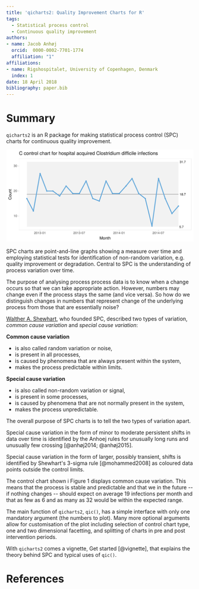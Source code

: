 ```yaml
---
title: 'qicharts2: Quality Improvement Charts for R'
tags:
  - Statistical process control
  - Continuous quality improvement
authors:
- name: Jacob Anhøj
  orcid:  0000-0002-7701-1774
  affiliation: "1"
affiliations:
- name: Rigshospitalet, University of Copenhagen, Denmark
  index: 1
date: 18 April 2018
bibliography: paper.bib
---
```


# Summary

`qicharts2` is an R package for making statistical process control (SPC) charts for continuous quality improvement.

![Figure 1: Control chart of hospital infections showing random variation](paper.svg)

SPC charts are point-and-line graphs showing a measure over time and employing statistical tests for identification of non-random variation, e.g. quality improvement or degradation. Central to SPC is the understanding of process variation over time.

The purpose of analysing process process data is to know when a change occurs so that we can take appropriate action. However, numbers may change even if the process stays the same (and vice versa). So how do we distinguish changes in numbers that represent change of the underlying process from those that are essentially noise?

[Walther A. Shewhart](http://en.wikipedia.org/wiki/Walter_A._Shewhart), who founded SPC, described two types of variation, *common cause variation* and *special cause variation*:

**Common cause variation**

* is also called random variation or noise,
* is present in all processes,
* is caused by phenomena that are always present within the system,
* makes the process predictable within limits.

**Special cause variation**

* is also called non-random variation or signal,
* is present in some processes,
* is caused by phenomena that are not normally present in the system,
* makes the process unpredictable.

The overall purpose of SPC charts is to tell the two types of variation apart.

Special cause variation in the form of minor to moderate persistent shifts in data over time is identified by the Anhoej rules for unusually long runs and unusually few crossing [@anhøj2014; @anhøj2015].

Special cause variation in the form of larger, possibly transient, shifts is identified by Shewhart's 3-sigma rule [@mohammed2008] as coloured data points outside the control limits.

The control chart shown i Figure 1 displays common cause variation. This means that the process is stable and predictable and that we in the future -- if nothing changes -- should expect on average 19 infections per month and that as few as 6 and as many as 32 would be within the expected range.

The main function of `qicharts2`, `qic()`, has a simple interface with only one mandatory argument (the numbers to plot). Many more optional arguments allow for customisation of the plot including selection of control chart type, one and two dimensional facetting, and splitting of charts in pre and post intervention periods.

With `qicharts2` comes a vignette, Get started [@vignette], that explains the theory behind SPC and typical uses of `qic()`.

# References